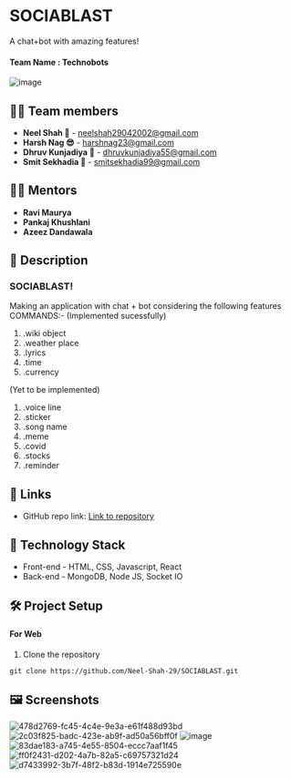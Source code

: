 # **SOCIABLAST**

A chat+bot with amazing features!

#### Team Name : **Technobots**

![image](https://user-images.githubusercontent.com/84740927/146228682-b95883c8-75e4-42aa-a453-1d495d9f161b.png)


## 👩‍💻 Team members

- **Neel Shah 🦉** - neelshah29042002@gmail.com
- **Harsh Nag 😎** - harshnag23@gmail.com
- **Dhruv Kunjadiya 🦊** - dhruvkunjadiya55@gmail.com
- **Smit Sekhadia 🦅** - smitsekhadia99@gmail.com

## 👨‍🏫 Mentors

- **Ravi Maurya**
- **Pankaj Khushlani**
- **Azeez Dandawala**

## 📝 Description

### SOCIABLAST!
Making an application with chat + bot considering the following features COMMANDS:-
(Implemented sucessfully)

1) .wiki object
2) .weather place
3) .lyrics
4) .time
5) .currency

(Yet to be implemented)

1) .voice line
2) .sticker
3) .song name
4) .meme
5) .covid
6) .stocks
7) .reminder


## 🔗 Links

- GitHub repo link: [Link to repository](https://github.com/Neel-Shah-29/SOCIABLAST)

## 🤖 Technology Stack

- Front-end - HTML, CSS, Javascript, React
- Back-end - MongoDB, Node JS, Socket IO


## 🛠️ Project Setup

#### For Web

1. Clone the repository
```
git clone https://github.com/Neel-Shah-29/SOCIABLAST.git

```



## 🖼 Screenshots
![478d2769-fc45-4c4e-9e3a-e61f488d93bd](https://user-images.githubusercontent.com/84740927/146227468-f0162c72-eeab-4d56-a032-f8b8fd6d0139.jpg)
![2c03f825-badc-423e-ab9f-ad50a56bff0f](https://user-images.githubusercontent.com/84740927/146227718-f35c5835-d5b5-4baf-8e8d-ce91995c0176.jpg)
![image](https://user-images.githubusercontent.com/84740927/146227980-4196238f-ffd2-465b-96c2-00fff60e0929.png)
![83dae183-a745-4e55-8504-eccc7aaf1f45](https://user-images.githubusercontent.com/84740927/146227515-4225a726-1415-4df1-8eff-d4c50074c135.jpg)
![ff0f2431-d202-4a7b-82a5-c69757321d24](https://user-images.githubusercontent.com/84740927/146227668-bc70caea-3be8-4850-bc8a-3d54ee954a4f.jpg)
![d7433992-3b7f-48f2-b83d-1914e725590e](https://user-images.githubusercontent.com/84740927/146227693-fba68de4-1cf5-4c35-bead-d529610b00e6.jpg)





